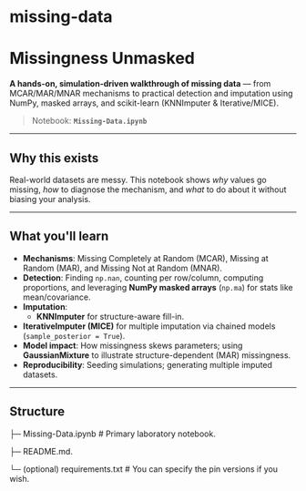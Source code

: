 # missing-data

# Missingness Unmasked

**A hands-on, simulation-driven walkthrough of missing data** — from MCAR/MAR/MNAR mechanisms to practical detection and imputation using NumPy, masked arrays, and scikit-learn (KNNImputer & Iterative/MICE).

> Notebook: **`Missing-Data.ipynb`**

---

## Why this exists
Real-world datasets are messy. This notebook shows *why* values go missing, *how* to diagnose the mechanism, and *what* to do about it without biasing your analysis.

---

## What you'll learn
- **Mechanisms**: Missing Completely at Random (MCAR), Missing at Random (MAR), and Missing Not at Random (MNAR).
- **Detection**: Finding `np.nan`, counting per row/column, computing proportions, and leveraging **NumPy masked arrays** (`np.ma`) for stats like mean/covariance.
- **Imputation**:
    - **KNNImputer** for structure-aware fill-in.
- **IterativeImputer (MICE)** for multiple imputation via chained models (`sample_posterior = True`).
- **Model impact**: How missingness skews parameters; using **GaussianMixture** to illustrate structure-dependent (MAR) missingness.
- **Reproducibility**: Seeding simulations; generating multiple imputed datasets.

---

## Structure

├─ Missing-Data.ipynb # Primary laboratory notebook.

├─ README.md.

└─ (optional) requirements.txt # You can specify the pin versions if you wish.
